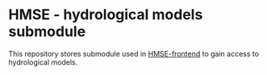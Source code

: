 # HMSE - hydrological models submodule

This repository stores submodule used in [HMSE-frontend](https://github.com/WaterlinePL/HMSE-frontend) to gain access to hydrological models.
